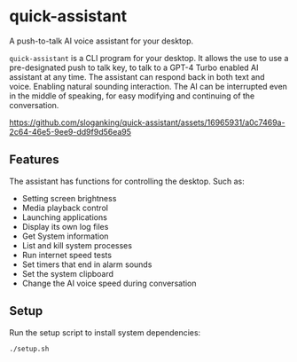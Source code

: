 # quick-assistant

A push-to-talk AI voice assistant for your desktop.

`quick-assistant` is a CLI program for your desktop. It allows the use to use a pre-designated push to talk key, to talk to a GPT-4 Turbo enabled AI assistant at any time. The assistant can respond back in both text and voice. Enabling natural sounding interaction. The AI can be interrupted even in the middle of speaking, for easy modifying and continuing of the conversation. 

https://github.com/sloganking/quick-assistant/assets/16965931/a0c7469a-2c64-46e5-9ee9-dd9f9d56ea95


## Features

The assistant has functions for controlling the desktop. Such as:

- Setting screen brightness
- Media playback control
- Launching applications
- Display its own log files
- Get System information
- List and kill system processes
- Run internet speed tests
- Set timers that end in alarm sounds
- Set the system clipboard
- Change the AI voice speed during conversation

## Setup

Run the setup script to install system dependencies:

```bash
./setup.sh
```
